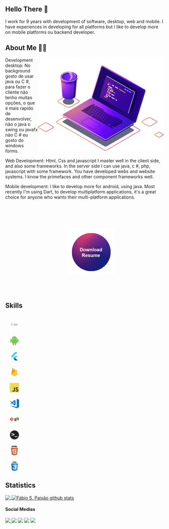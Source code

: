 ## Hello There 👋

I work for 9 years with development of software, desktop, web and mobile. I have experiences in developing for all platforms but I like to develop more on mobile platforms ou backend developer.

## About Me 🧑‍💻

<img src="https://github.com/fabiosantiagopaixao/fabiosantiagopaixao/blob/main/computer-illustration.png" min-width="400px" max-width="400px" width="400px" align="right" alt="Computador iuriCode">

<p align="left"> 
  Development desktop: No background gosto de usar java ou C #, para fazer o cliente não tenho muitas opções, o que é mais rapido de desenvolver, não o java o swing ou javafx não C # eu gosto do windows forms.

  Web Development: Html, Css and javascript I master well in the client side, and also some frameworks. In the server side I can use java, c #, php, javascript with some framework. You have developed webs and website systems. I know the primefaces and other component frameworks well.

  Mobile development: I like to develop more for android, using java. Most recently I'm using Dart, to develop multiplatform applications, it's a great choice for anyone who wants their multi-platform applications.
</p>

<code>
  <p align="center">
    <a hherf="https://drive.google.com/file/d/1y2kCd6Md9MXb4vO-0nGUGkqFy9Z48sTj/view?usp=sharing">
      <img src="https://github.com/fabiosantiagopaixao/fabiosantiagopaixao/blob/main/download-resume.png" min-width="150px" max-width="150px" width="150px" align="center">
    </a>
  </p>
</code>

## **Skills**  

<code>
  <img height="30" src="https://raw.githubusercontent.com/github/explore/80688e429a7d4ef2fca1e82350fe8e3517d3494d/topics/java/java.png">
</code>

<code>
  <img height="30" src="https://raw.githubusercontent.com/github/explore/80688e429a7d4ef2fca1e82350fe8e3517d3494d/topics/android/android.png">
</code>

<code>
  <img height="30" src="https://raw.githubusercontent.com/github/explore/80688e429a7d4ef2fca1e82350fe8e3517d3494d/topics/flutter/flutter.png">
</code>

<code>
  <img height="30" src="https://raw.githubusercontent.com/github/explore/80688e429a7d4ef2fca1e82350fe8e3517d3494d/topics/firebase/firebase.png">
</code>

<code>
  <img height="30" src="https://raw.githubusercontent.com/github/explore/80688e429a7d4ef2fca1e82350fe8e3517d3494d/topics/javascript/javascript.png">
</code>

<code>
  <img height="30" src="https://raw.githubusercontent.com/github/explore/80688e429a7d4ef2fca1e82350fe8e3517d3494d/topics/visual-studio-code/visual-studio-code.png">
</code>

<code>
  <img height="30" src="https://raw.githubusercontent.com/github/explore/80688e429a7d4ef2fca1e82350fe8e3517d3494d/topics/git/git.png">
</code>

<code>
  <img height="30" src="https://raw.githubusercontent.com/github/explore/80688e429a7d4ef2fca1e82350fe8e3517d3494d/topics/terminal/terminal.png">
</code>
<code>
  <img height="30" src="https://raw.githubusercontent.com/github/explore/80688e429a7d4ef2fca1e82350fe8e3517d3494d/topics/html/html.png">
</code>

<code>
  <img height="30" src="https://raw.githubusercontent.com/github/explore/80688e429a7d4ef2fca1e82350fe8e3517d3494d/topics/css/css.png">
</code>


## **Statistics**

<a href="https://github.com/fabiosantiagopaixao">
  <img align="center" src="https://github-readme-stats.vercel.app/api/top-langs/?username=fabiosantiagopaixao&theme=dracula&hide_langs_below=1" />
</a>

<a href="https://github.com/fabiosantiagopaixao">
 <img align="center" src="https://github-readme-stats.vercel.app/api?username=fabiosantiagopaixao&show_icons=true&theme=dracula&line_height=27" alt="Fábio S. Paixão github stats"/>
</a>
<br>

#### Social Medias

<p align="left">
  <a href="mailto: fabio.santiago99@gmail.com" alt="Gmail" target="_blank">
    <img src="https://img.shields.io/badge/-Gmail-FF0000?style=flat-square&labelColor=FF0000&logo=gmail&logoColor=white&link=LINK-DO-SEU-EMAIL" />
  </a>

  <a href="https://www.linkedin.com/in/fabiosantiagopaixao/" alt="Linkedin" target="_blank">
  <img src="https://img.shields.io/badge/-Linkedin-0e76a8?style=flat-square&logo=Linkedin&logoColor=white&link=LINK-DO-SEU-LINKEDIN" /></a>

  <a href="https://wa.me/+59165219302?text=Hello there" alt="WhatsApp" target="_blank">
  <img src="https://img.shields.io/badge/-WhatsApp-25d366?style=flat-square&labelColor=25d366&logo=whatsapp&logoColor=white&link=API-DO-SEU-WHATSAPP"/></a>

  <a href="https://www.facebook.com/fabio.paixao.santiago/" alt="Facebook" target="_blank">
  <img src="https://img.shields.io/badge/-Facebook-3b5998?style=flat-square&labelColor=3b5998&logo=facebook&logoColor=white&link=LINK-DO-SEU-FACEBOOK"/></a>

  <a href="https://www.instagram.com/fabio.santiago.paixao/" alt="Instagram" target="_blank">
   <img src="https://img.shields.io/badge/-Instagram-DF0174?style=flat-square&labelColor=DF0174&logo=instagram&logoColor=white&link=LINK-DO-SEU-INSTAGRAM"/></a>
</p>  
